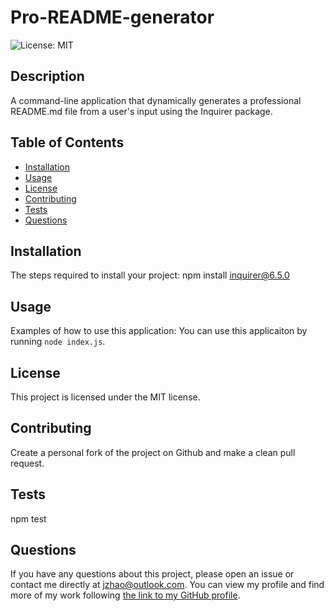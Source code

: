# Pro-README-generator
![License: MIT](https://img.shields.io/badge/License-MIT-yellow.svg)

## Description
A command-line application that dynamically generates a professional README.md file from a user's input using the Inquirer package.

## Table of Contents
- [Installation](#installation)
- [Usage](#usage)
- [License](#license)
- [Contributing](#contributing)
- [Tests](#tests)
- [Questions](#questions)

## Installation
The steps required to install your project: 
npm install inquirer@6.5.0

## Usage
Examples of how to use this application: 
You can use this applicaiton by running `node index.js`.

## License
This project is licensed under the MIT license.

## Contributing
Create a personal fork of the project on Github and make a clean pull request.

## Tests
npm test

## Questions
If you have any questions about this project, please open an issue or contact me directly at jzhao@outlook.com.
You can view my profile and find more of my work following [the link to my GitHub profile](https://github.com/dr-jingyuezhao/).
